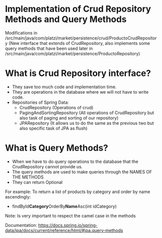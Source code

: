# Implementation of Crud Repository Methods and Query Methods

Modifications in /src/main/java/com/platzi/market/persistence/crud/ProductoCrudRepository (New interface that extends of CrudRepository, also implements some query methods
that have been used later in /src/main/java/com/platzi/market/persistence/ProductoRepository)

# What is Crud Repository interface?

 - They save too much code and implementation time.
 - They are operations in the database where we will not have to write code.
 - Repositories of Spring Data:
     - CrudRepository (Operations of crud)
     - PagingAndSortingRepository (All operations of CrudRepository but also task of paging and sorting of our repository)
     - JPARepository (It allows us to do the same as the previous two but also specific task of JPA as flush)
  
  
# What is Query Methods?

 - When we have to do query operations to the database that the CrudRepository cannot provide us.
 - The query methods are used to make queries through the NAMES OF THE METHODS
 - They can return Optional<T>
 
 For example:
 To return a list of products by category and order by name ascendingly:
 - findById**Category**OrderBy**Name**Asc(int idCategory)
 
 Note: Is very important to respect the camel case in the methods
 
 Documentation:
 https://docs.spring.io/spring-data/jpa/docs/current/reference/html/#jpa.query-methods

